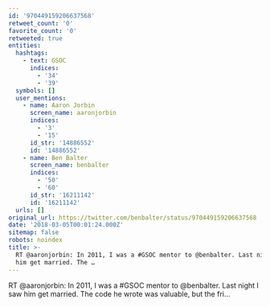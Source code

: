 ```yaml
---
id: '970449159206637568'
retweet_count: '0'
favorite_count: '0'
retweeted: true
entities:
  hashtags:
    - text: GSOC
      indices:
        - '34'
        - '39'
  symbols: []
  user_mentions:
    - name: Aaron Jorbin
      screen_name: aaronjorbin
      indices:
        - '3'
        - '15'
      id_str: '14886552'
      id: '14886552'
    - name: Ben Balter
      screen_name: benbalter
      indices:
        - '50'
        - '60'
      id_str: '16211142'
      id: '16211142'
  urls: []
original_url: https://twitter.com/benbalter/status/970449159206637568
date: '2018-03-05T00:01:24.000Z'
sitemap: false
robots: noindex
title: >-
  RT @aaronjorbin: In 2011, I was a #GSOC mentor to @benbalter. Last night I saw
  him get married. The …
---
```


RT @aaronjorbin: In 2011, I was a #GSOC mentor to @benbalter. Last night I saw him get married. The code he wrote was valuable, but the fri…